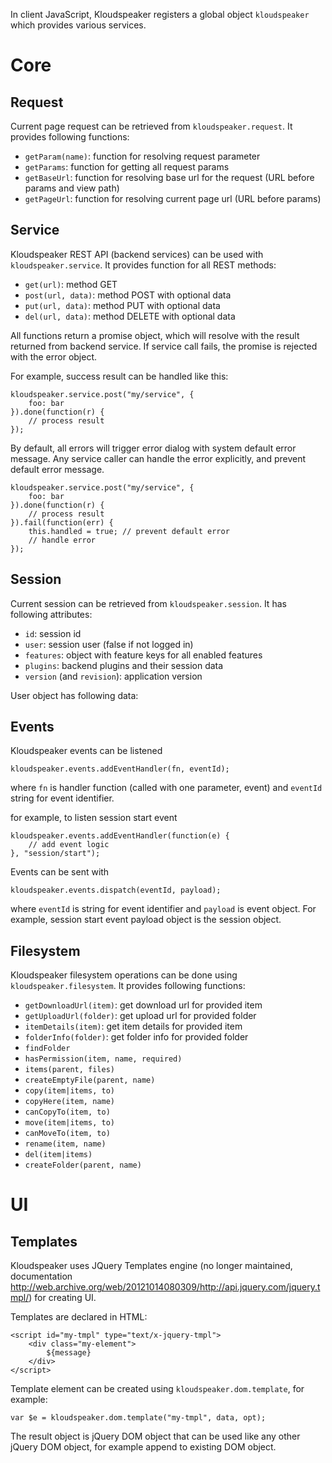 In client JavaScript, Kloudspeaker registers a global object `kloudspeaker` which provides various services.

# Core

## Request

Current page request can be retrieved from `kloudspeaker.request`. It provides following functions:

* `getParam(name)`: function for resolving request parameter
* `getParams`: function for getting all request params
* `getBaseUrl`: function for resolving base url for the request (URL before params and view path)
* `getPageUrl`: function for resolving current page url (URL before params)

## Service

Kloudspeaker REST API (backend services) can be used with `kloudspeaker.service`. It provides function for all REST methods:

* `get(url)`: method GET
* `post(url, data)`: method POST with optional data
* `put(url, data)`: method PUT with optional data
* `del(url, data)`: method DELETE with optional data

All functions return a promise object, which will resolve with the result returned from backend service. If service call fails, the promise is rejected with the error object.

For example, success result can be handled like this:

    kloudspeaker.service.post("my/service", {
        foo: bar
    }).done(function(r) {
        // process result
    });

By default, all errors will trigger error dialog with system default error message. Any service caller can handle the error explicitly, and prevent default error message.

    kloudspeaker.service.post("my/service", {
        foo: bar
    }).done(function(r) {
        // process result
    }).fail(function(err) {
        this.handled = true; // prevent default error
        // handle error
    });

## Session

Current session can be retrieved from `kloudspeaker.session`. It has following attributes:

* `id`: session id
* `user`: session user (false if not logged in)
* `features`: object with feature keys for all enabled features
* `plugins`: backend plugins and their session data
* `version` (and `revision`): application version

User object has following data:

## Events

Kloudspeaker events can be listened

    kloudspeaker.events.addEventHandler(fn, eventId);

where `fn` is handler function (called with one parameter, event) and `eventId` string for event identifier.

for example, to listen session start event

    kloudspeaker.events.addEventHandler(function(e) {
        // add event logic
    }, "session/start");

Events can be sent with

    kloudspeaker.events.dispatch(eventId, payload);

where `eventId` is string for event identifier and `payload` is event object. For example, session start event payload object is the session object.

## Filesystem

Kloudspeaker filesystem operations can be done using `kloudspeaker.filesystem`. It provides following functions:

* `getDownloadUrl(item)`: get download url for provided item
* `getUploadUrl(folder)`: get upload url for provided folder
* `itemDetails(item)`: get item details for provided item
* `folderInfo(folder)`: get folder info for provided folder
* `findFolder`
* `hasPermission(item, name, required)`
* `items(parent, files)`
* `createEmptyFile(parent, name)`
* `copy(item|items, to)`
* `copyHere(item, name)`
* `canCopyTo(item, to)`
* `move(item|items, to)`
* `canMoveTo(item, to)`
* `rename(item, name)`
* `del(item|items)`
* `createFolder(parent, name)`

# UI

## Templates

Kloudspeaker uses JQuery Templates engine (no longer maintained, documentation http://web.archive.org/web/20121014080309/http://api.jquery.com/jquery.tmpl/) for creating UI.

Templates are declared in HTML:

	<script id="my-tmpl" type="text/x-jquery-tmpl">
		<div class="my-element">
			${message}
		</div>
	</script>

Template element can be created using `kloudspeaker.dom.template`, for example:

	var $e = kloudspeaker.dom.template("my-tmpl", data, opt);

The result object is jQuery DOM object that can be used like any other jQuery DOM object, for example append to existing DOM object.